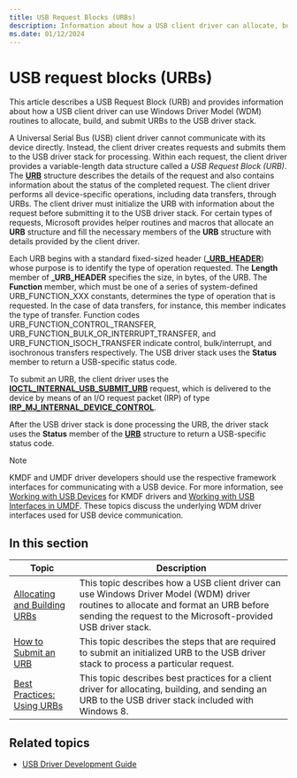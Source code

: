 ```yaml
---
title: USB Request Blocks (URBs)
description: Information about how a USB client driver can allocate, build, and submit URBs to the USB driver stack.
ms.date: 01/12/2024
---
```


# USB request blocks (URBs)

This article describes a USB Request Block (URB) and provides information about how a USB client driver can use Windows Driver Model (WDM) routines to allocate, build, and submit URBs to the USB driver stack.

A Universal Serial Bus (USB) client driver cannot communicate with its device directly. Instead, the client driver creates requests and submits them to the USB driver stack for processing. Within each request, the client driver provides a variable-length data structure called a *USB Request Block (URB)*. The **[URB](/windows-hardware/drivers/ddi/usb/ns-usb-_urb)** structure describes the details of the request and also contains information about the status of the completed request. The client driver performs all device-specific operations, including data transfers, through URBs. The client driver must initialize the URB with information about the request before submitting it to the USB driver stack. For certain types of requests, Microsoft provides helper routines and macros that allocate an **URB** structure and fill the necessary members of the **URB** structure with details provided by the client driver.

Each URB begins with a standard fixed-sized header (**[_URB_HEADER](/windows-hardware/drivers/ddi/usb/ns-usb-_urb_header)**) whose purpose is to identify the type of operation requested. The **Length** member of **_URB_HEADER** specifies the size, in bytes, of the URB. The **Function** member, which must be one of a series of system-defined URB_FUNCTION_XXX constants, determines the type of operation that is requested. In the case of data transfers, for instance, this member indicates the type of transfer. Function codes URB_FUNCTION_CONTROL_TRANSFER, URB_FUNCTION_BULK_OR_INTERRUPT_TRANSFER, and URB_FUNCTION_ISOCH_TRANSFER indicate control, bulk/interrupt, and isochronous transfers respectively. The USB driver stack uses the **Status** member to return a USB-specific status code.

To submit an URB, the client driver uses the **[IOCTL_INTERNAL_USB_SUBMIT_URB](/windows-hardware/drivers/ddi/usbioctl/ni-usbioctl-ioctl_internal_usb_submit_urb)** request, which is delivered to the device by means of an I/O request packet (IRP) of type **[IRP_MJ_INTERNAL_DEVICE_CONTROL](../kernel/irp-mj-internal-device-control.md)**.

After the USB driver stack is done processing the URB, the driver stack uses the **Status** member of the [**URB**](/windows-hardware/drivers/ddi/usb/ns-usb-_urb) structure to return a USB-specific status code.

> [!NOTE]
> KMDF and UMDF driver developers should use the respective framework interfaces for communicating with a USB device. For more information, see [Working with USB Devices](../wdf/working-with-usb-devices.md) for KMDF drivers and [Working with USB Interfaces in UMDF](../wdf/working-with-usb-interfaces-in-umdf-1-x-drivers.md). These topics discuss the underlying WDM driver interfaces used for USB device communication.

## In this section

| Topic | Description |
|---|---|
| [Allocating and Building URBs](how-to-add-xrb-support-for-client-drivers.md) | This topic describes how a USB client driver can use Windows Driver Model (WDM) driver routines to allocate and format an URB before sending the request to the Microsoft-provided USB driver stack. |
| [How to Submit an URB](send-requests-to-the-usb-driver-stack.md) | This topic describes the steps that are required to submit an initialized URB to the USB driver stack to process a particular request. |
| [Best Practices: Using URBs](usb-client-driver-contract-in-windows-8.md) | This topic describes best practices for a client driver for allocating, building, and sending an URB to the USB driver stack included with Windows 8. |

## Related topics

- [USB Driver Development Guide](usb-driver-development-guide.md)
